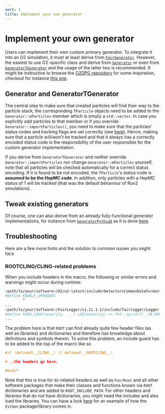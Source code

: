 ```yaml
---
sort: 3
title: Implement your own generator
---
```


# Implement your own generator

Users can implement their own custom primary generator. To integrate it into an O2 simulation, it must at least derive from [`FairGenerator`](https://github.com/FairRootGroup/FairRoot/blob/master/base/sim/FairGenerator.h). However, the easiest to use O2-specific class and derive from [`Generator`](https://github.com/AliceO2Group/AliceO2/blob/dev/Generators/include/Generators/Generator.h) or even
from [`GeneratorTGenerator`](https://github.com/AliceO2Group/AliceO2/blob/dev/Generators/include/Generators/GeneratorTGenerator.h) and the usage of the latter two is recommended. It might be instructive to browse the [O2DPG repository](https://github.com/AliceO2Group/O2DPG) for some inspiration, checkout for instance
[this one](https://github.com/AliceO2Group/O2DPG/blob/master/MC/config/PWGDQ/external/generator/GeneratorCocktailPromptCharmoniaToMuonEvtGen_pp13TeV.C).

## Generator and GeneratorTGenerator

The central step to make sure that created particles will find their way to the particle stack, the corresponding `TParticle` objects need to be added to the `Generator::mParticles` member which is simply a `std::vector`. In case you explicitly add particles to that member or if you override `Generator::importParticles()`, you need to make sure that the particles' status codes and tracking flags
are set correctly (see [here](README.md#generator-status-codes-flagging-particles-to-be-trackedtransported)).
Hence, making sure that a particle will/won't be tracked and that it always has a correctly encoded status code is the responsibility of the user responsible for the custom generator implementation.

If you derive from `GeneratorTGenerator` and neither override `Generator::importParticles` nor change `Generator::mParticles` yourself, note that all particles will be checked automatically for a correct status encoding. If it is found to be not encoded, the `TParticle`'s status code is **assumed to be the HepMC code**.
In addition, only particles with a HepMC status of 1 will be tracked (that was the default behaviour of Run2 simulations).

## Tweak existing generators

Of course, one can also derive from an already fully-functional generator implementations, for instance from [`GeneratorPythia8`](https://github.com/AliceO2Group/AliceO2/blob/dev/Generators/include/Generators/GeneratorPythia8.h) as it is done [here](https://github.com/AliceO2Group/O2DPG/blob/master/MC/config/PWGLF/pythia8/generator_pythia8_longlived.C).


## Troubleshooting

Here are a few more hints and the solution to common issues you might face

### ROOTCLING/CLING-related problems

When you include headers in the macro, the following or similar errors and warnings might occur during runtime:
```bash
<path/to/your/software>/O2/o2-latest/include/DetectorsCommonDataFormats/UpgradesStatus.h:16:9: warning: 'ENABLE_UPGRADES' macro redefined [-Wmacro-redefined]
#define ENABLE_UPGRADES
        ^
...
<path/to/your/software>/FairLogger/v1.11.1-2/include/fairlogger/Logger.h:435:48: note: expanded from macro 'FAIR_LOGF'
#define FAIR_LOGF(severity, ...) LOG(severity) << fmt::sprintf(__VA_ARGS__)
...
```
The problem here is that `ROOT` can find already quite few header files (as well as libraries) and dictionaries and therefore has knowledge about definitions and symbols therein. To solve this problem, an include guard has to be added to the top of the macro like so
```c++
#if !defined(__CLING__) || defined(__ROOTCLING__)

# ..the headers go here.

#endif
```
Note that this is true for `O2`-related headers as well as `FairRoot` and all other software packages that make their classes and functions known via `ROOT` dictionaries and are added to `ROOT_INCLUDE_PATH`. For other headers and libraries that do not have dictionaries, you might need the includes and also load the libraries.
You can have a look [here](https://github.com/njacazio/O2DPG/blob/8b6feb295867394663c2a1b01a736cfaed8449c1/MC/config/PWGDQ/EvtGen/GeneratorEvtGen.C) for an example of how the `EvtGen` package/library comes in.
